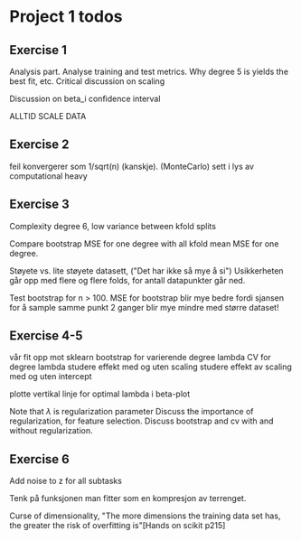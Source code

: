 # Project 1 todos


## Exercise 1
Analysis part. Analyse training and test metrics. Why degree 5 is yields the best fit, etc. 
Critical discussion on scaling

Discussion on beta_i confidence interval

ALLTID SCALE DATA

## Exercise 2
feil konvergerer som 1/sqrt(n) (kanskje). (MonteCarlo)
sett i lys av computational heavy

## Exercise 3

Complexity degree 6, low variance between kfold splits

Compare bootstrap MSE for one degree with all kfold mean MSE for one degree.

Støyete vs. lite støyete datasett, ("Det har ikke så mye å si")
Usikkerheten går opp med flere og flere folds, for antall datapunkter går ned. 

Test bootstrap for n > 100. MSE for bootstrap blir mye bedre fordi sjansen for å sample samme punkt 2 
ganger blir mye mindre med større dataset! 


## Exercise 4-5
vår fit opp mot sklearn
bootstrap for varierende degree lambda
CV for degree lambda
studere effekt med og uten scaling
studere effekt av scaling med og uten intercept

plotte vertikal linje for optimal lambda i beta-plot

Note that $\lambda$ is regularization parameter
Discuss the importance of regularization, for feature selection. 
Discuss bootstrap and cv with and without regularization.

## Exercise 6
Add noise to z for all subtasks

Tenk på funksjonen man fitter som en kompresjon av terrenget. 

Curse of dimensionality, "The more dimensions the training data set has, the greater the risk of overfitting is"[Hands on scikit p215]